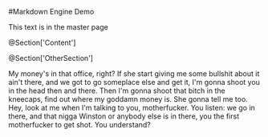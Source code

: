 ﻿<!DOCTYPE html>
<html xmlns="http://www.w3.org/1999/xhtml">
<head>
    <title>Markdown Engine Demo</title>
    <link href="/Content/main.css" type="text/css" rel="stylesheet" />
</head>
<body>

#Markdown Engine Demo

This text is in the master page

@Section['Content']
    
@Section['OtherSection']



My money's in that office, right? If she start giving me some bullshit about it ain't there, and we got to go someplace else and get it, I'm gonna shoot you in the head then and there. Then I'm gonna shoot that bitch in the kneecaps, find out where my goddamn money is. She gonna tell me too. Hey, look at me when I'm talking to you, motherfucker. You listen: we go in there, and that nigga Winston or anybody else is in there, you the first motherfucker to get shot. You understand?




</body>
</html>